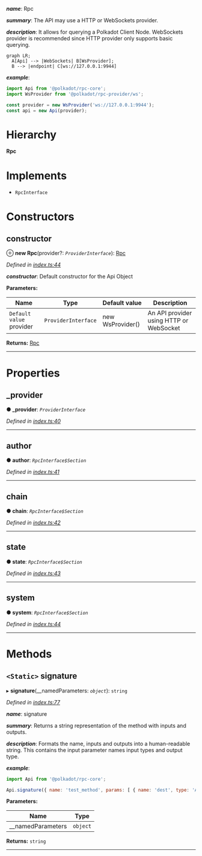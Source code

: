 

*__name__*: Rpc

*__summary__*: The API may use a HTTP or WebSockets provider.

*__description__*: It allows for querying a Polkadot Client Node. WebSockets provider is recommended since HTTP provider only supports basic querying.

```mermaid
graph LR;
  A[Api] --> |WebSockets| B[WsProvider];
  B --> |endpoint| C[ws://127.0.0.1:9944]
```

*__example__*:   

```javascript
import Api from '@polkadot/rpc-core';
import WsProvider from '@polkadot/rpc-provider/ws';

const provider = new WsProvider('ws://127.0.0.1:9944');
const api = new Api(provider);
```

# Hierarchy

**Rpc**

# Implements

* `RpcInterface`

# Constructors

<a id="constructor"></a>

##  constructor

⊕ **new Rpc**(provider?: *`ProviderInterface`*): [Rpc](_index_.rpc.md)

*Defined in [index.ts:44](https://github.com/polkadot-js/api/blob/9548f97/packages/rpc-core/src/index.ts#L44)*

*__constructor__*: Default constructor for the Api Object

**Parameters:**

| Name | Type | Default value | Description |
| ------ | ------ | ------ | ------ |
| `Default value` provider | `ProviderInterface` |  new WsProvider() |  An API provider using HTTP or WebSocket |

**Returns:** [Rpc](_index_.rpc.md)

___

# Properties

<a id="_provider"></a>

##  _provider

**● _provider**: *`ProviderInterface`*

*Defined in [index.ts:40](https://github.com/polkadot-js/api/blob/9548f97/packages/rpc-core/src/index.ts#L40)*

___
<a id="author"></a>

##  author

**● author**: *`RpcInterface$Section`*

*Defined in [index.ts:41](https://github.com/polkadot-js/api/blob/9548f97/packages/rpc-core/src/index.ts#L41)*

___
<a id="chain"></a>

##  chain

**● chain**: *`RpcInterface$Section`*

*Defined in [index.ts:42](https://github.com/polkadot-js/api/blob/9548f97/packages/rpc-core/src/index.ts#L42)*

___
<a id="state"></a>

##  state

**● state**: *`RpcInterface$Section`*

*Defined in [index.ts:43](https://github.com/polkadot-js/api/blob/9548f97/packages/rpc-core/src/index.ts#L43)*

___
<a id="system"></a>

##  system

**● system**: *`RpcInterface$Section`*

*Defined in [index.ts:44](https://github.com/polkadot-js/api/blob/9548f97/packages/rpc-core/src/index.ts#L44)*

___

# Methods

<a id="signature"></a>

## `<Static>` signature

▸ **signature**(__namedParameters: *`object`*): `string`

*Defined in [index.ts:77](https://github.com/polkadot-js/api/blob/9548f97/packages/rpc-core/src/index.ts#L77)*

*__name__*: signature

*__summary__*: Returns a string representation of the method with inputs and outputs.

*__description__*: Formats the name, inputs and outputs into a human-readable string. This contains the input parameter names input types and output type.

*__example__*:   

```javascript
import Api from '@polkadot/rpc-core';

Api.signature({ name: 'test_method', params: [ { name: 'dest', type: 'Address' } ], type: 'Address' }); // => test_method (dest: Address): Address
```

**Parameters:**

| Name | Type |
| ------ | ------ |
| __namedParameters | `object` |

**Returns:** `string`

___

